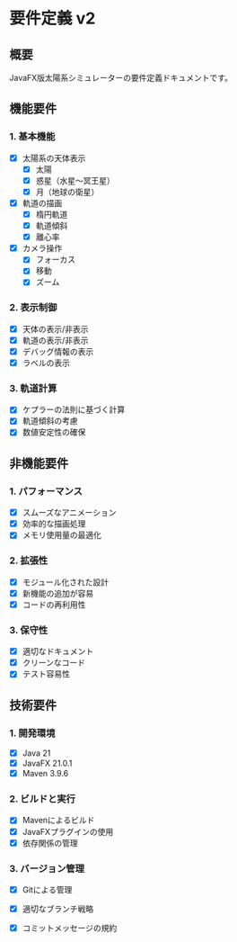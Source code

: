# 要件定義 v2

## 概要
JavaFX版太陽系シミュレーターの要件定義ドキュメントです。

## 機能要件

### 1. 基本機能
- [x] 太陽系の天体表示
  - [x] 太陽
  - [x] 惑星（水星～冥王星）
  - [x] 月（地球の衛星）
- [x] 軌道の描画
  - [x] 楕円軌道
  - [x] 軌道傾斜
  - [x] 離心率
- [x] カメラ操作
  - [x] フォーカス
  - [x] 移動
  - [x] ズーム

### 2. 表示制御
- [x] 天体の表示/非表示
- [x] 軌道の表示/非表示
- [x] デバッグ情報の表示
- [x] ラベルの表示

### 3. 軌道計算
- [x] ケプラーの法則に基づく計算
- [x] 軌道傾斜の考慮
- [x] 数値安定性の確保

## 非機能要件

### 1. パフォーマンス
- [x] スムーズなアニメーション
- [x] 効率的な描画処理
- [x] メモリ使用量の最適化

### 2. 拡張性
- [x] モジュール化された設計
- [x] 新機能の追加が容易
- [x] コードの再利用性

### 3. 保守性
- [x] 適切なドキュメント
- [x] クリーンなコード
- [x] テスト容易性

## 技術要件

### 1. 開発環境
- [x] Java 21
- [x] JavaFX 21.0.1
- [x] Maven 3.9.6

### 2. ビルドと実行
- [x] Mavenによるビルド
- [x] JavaFXプラグインの使用
- [x] 依存関係の管理

### 3. バージョン管理
- [x] Gitによる管理
- [x] 適切なブランチ戦略
- [x] コミットメッセージの規約

